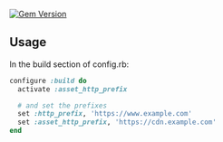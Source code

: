 [![Gem Version](https://badge.fury.io/rb/middleman-asset-http-prefix.svg)](http://badge.fury.io/rb/middleman-asset-http-prefix)

## Usage

In the build section of config.rb:

```ruby
configure :build do
  activate :asset_http_prefix

  # and set the prefixes
  set :http_prefix, 'https://www.example.com'
  set :asset_http_prefix, 'https://cdn.example.com'
end
```
